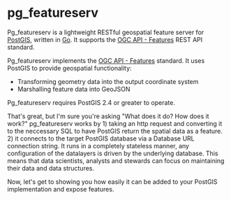 # pg_featureserv

Pg_featureserv is a lightweight RESTful geospatial feature server for [PostGIS](https://postgis.net/), written in [Go](https://golang.org/).
It supports the [OGC API - Features](http://docs.opengeospatial.org/is/17-069r3/17-069r3.html) REST API standard.

Pg_featureserv implements the [OGC API - Features](http://docs.opengeospatial.org/is/17-069r3/17-069r3.html) standard. It uses PostGIS to provide geospatial functionality:
  * Transforming geometry data into the output coordinate system
  * Marshalling feature data into GeoJSON

Pg_featureserv requires PostGIS 2.4 or greater to operate.

That's great, but I'm sure you're asking "What does it do? How does it work?" pg_featureserv works by 1) taking an http request and converting it to the neccessary SQL to have PostGIS return the spatial data as a feature. 2) it connects to the target PostGIS database via a Database URL connection string. It runs in a completely stateless manner, any configuration of the datalayers is driven by the underlying database. This means that data scientists, analysts and stewards can focus on maintaining their data and data structures. 

Now, let's get to showing you how easily it can be added to your PostGIS implementation and expose features. 

